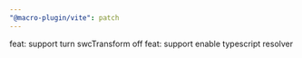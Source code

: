 ```yaml
---
"@macro-plugin/vite": patch
---
```


feat: support turn swcTransform off
feat: support enable typescript resolver